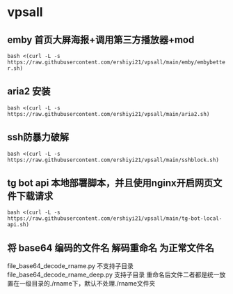 # vpsall
## emby 首页大屏海报+调用第三方播放器+mod
`bash <(curl -L -s https://raw.githubusercontent.com/ershiyi21/vpsall/main/emby/embybetter.sh)`

## aria2 安装
`bash <(curl -L -s https://raw.githubusercontent.com/ershiyi21/vpsall/main/aria2.sh)`

## ssh防暴力破解
`bash <(curl -L -s https://raw.githubusercontent.com/ershiyi21/vpsall/main/sshblock.sh)`

## tg bot api 本地部署脚本，并且使用nginx开启网页文件下载请求
`bash <(curl -L -s https://raw.githubusercontent.com/ershiyi21/vpsall/main/tg-bot-local-api.sh)`

## 将 base64 编码的文件名 解码重命名 为正常文件名
file_base64_decode_rname.py 不支持子目录
file_base64_decode_rname_deep.py 支持子目录
重命名后文件二者都是统一放置在一级目录的./rname下，默认不处理./rname文件夹

